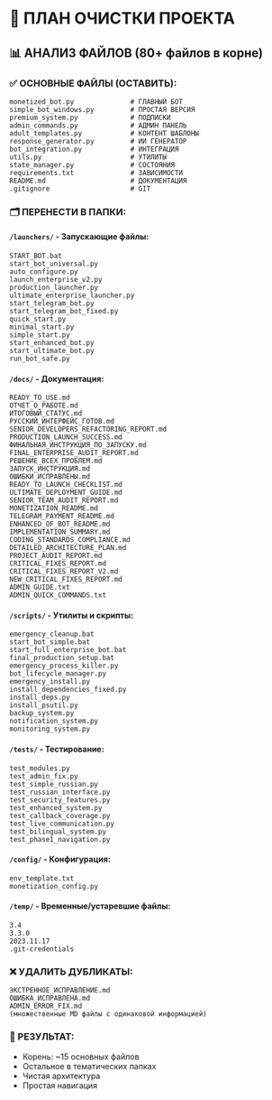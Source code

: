 # 🧹 ПЛАН ОЧИСТКИ ПРОЕКТА

## 📊 АНАЛИЗ ФАЙЛОВ (80+ файлов в корне)

### ✅ ОСНОВНЫЕ ФАЙЛЫ (ОСТАВИТЬ):
```
monetized_bot.py              # ГЛАВНЫЙ БОТ
simple_bot_windows.py         # ПРОСТАЯ ВЕРСИЯ
premium_system.py             # ПОДПИСКИ
admin_commands.py             # АДМИН ПАНЕЛЬ
adult_templates.py            # КОНТЕНТ ШАБЛОНЫ
response_generator.py         # ИИ ГЕНЕРАТОР
bot_integration.py            # ИНТЕГРАЦИЯ
utils.py                      # УТИЛИТЫ
state_manager.py              # СОСТОЯНИЯ
requirements.txt              # ЗАВИСИМОСТИ
README.md                     # ДОКУМЕНТАЦИЯ
.gitignore                    # GIT
```

### 🗂️ ПЕРЕНЕСТИ В ПАПКИ:

#### `/launchers/` - Запускающие файлы:
```
START_BOT.bat
start_bot_universal.py
auto_configure.py
launch_enterprise_v2.py
production_launcher.py
ultimate_enterprise_launcher.py
start_telegram_bot.py
start_telegram_bot_fixed.py
quick_start.py
minimal_start.py
simple_start.py
start_enhanced_bot.py
start_ultimate_bot.py
run_bot_safe.py
```

#### `/docs/` - Документация:
```
READY_TO_USE.md
ОТЧЕТ_О_РАБОТЕ.md
ИТОГОВЫЙ_СТАТУС.md
РУССКИЙ_ИНТЕРФЕЙС_ГОТОВ.md
SENIOR_DEVELOPERS_REFACTORING_REPORT.md
PRODUCTION_LAUNCH_SUCCESS.md
ФИНАЛЬНАЯ_ИНСТРУКЦИЯ_ПО_ЗАПУСКУ.md
FINAL_ENTERPRISE_AUDIT_REPORT.md
РЕШЕНИЕ_ВСЕХ_ПРОБЛЕМ.md
ЗАПУСК_ИНСТРУКЦИЯ.md
ОШИБКИ_ИСПРАВЛЕНЫ.md
READY_TO_LAUNCH_CHECKLIST.md
ULTIMATE_DEPLOYMENT_GUIDE.md
SENIOR_TEAM_AUDIT_REPORT.md
MONETIZATION_README.md
TELEGRAM_PAYMENT_README.md
ENHANCED_OF_BOT_README.md
IMPLEMENTATION_SUMMARY.md
CODING_STANDARDS_COMPLIANCE.md
DETAILED_ARCHITECTURE_PLAN.md
PROJECT_AUDIT_REPORT.md
CRITICAL_FIXES_REPORT.md
CRITICAL_FIXES_REPORT_V2.md
NEW_CRITICAL_FIXES_REPORT.md
ADMIN_GUIDE.txt
ADMIN_QUICK_COMMANDS.txt
```

#### `/scripts/` - Утилиты и скрипты:
```
emergency_cleanup.bat
start_bot_simple.bat
start_full_enterprise_bot.bat
final_production_setup.bat
emergency_process_killer.py
bot_lifecycle_manager.py
emergency_install.py
install_dependencies_fixed.py
install_deps.py
install_psutil.py
backup_system.py
notification_system.py
monitoring_system.py
```

#### `/tests/` - Тестирование:
```
test_modules.py
test_admin_fix.py
test_simple_russian.py
test_russian_interface.py
test_security_features.py
test_enhanced_system.py
test_callback_coverage.py
test_live_communication.py
test_bilingual_system.py
test_phase1_navigation.py
```

#### `/config/` - Конфигурация:
```
env_template.txt
monetization_config.py
```

#### `/temp/` - Временные/устаревшие файлы:
```
3.4
3.3.0  
2023.11.17
.git-credentials
```

### ❌ УДАЛИТЬ ДУБЛИКАТЫ:
```
ЭКСТРЕННОЕ_ИСПРАВЛЕНИЕ.md
ОШИБКА_ИСПРАВЛЕНА.md
ADMIN_ERROR_FIX.md
(множественные MD файлы с одинаковой информацией)
```

### 🎯 РЕЗУЛЬТАТ:
- Корень: ~15 основных файлов
- Остальное в тематических папках
- Чистая архитектура
- Простая навигация 